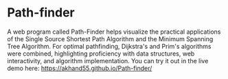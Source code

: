 # Path-finder
A web program called Path-Finder helps visualize the practical applications of the Single Source Shortest Path Algorithm and the Minimum Spanning Tree Algorithm. For optimal pathfinding, Dijkstra's and Prim's algorithms were combined, highlighting proficiency with data structures, web interactivity, and algorithm implementation.
You can try it out in the live demo here: https://akhand55.github.io/Path-finder/

